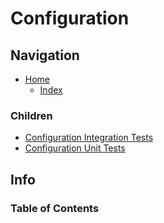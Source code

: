# Configuration

## Navigation

* [Home](/README.md)
	* [Index](/docs/Index.md)

### Children

* [Configuration Integration Tests](/src/ConfigurationIntegrationTests/README.md)
* [Configuration Unit Tests](/src/ConfigurationUnitTests/README.md)

## Info

### Table of Contents